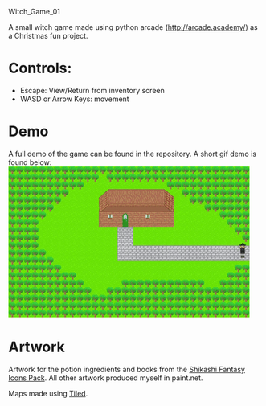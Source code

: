 Witch_Game_01

A small witch game made using python arcade (http://arcade.academy/) as a Christmas fun project. 

# Controls: 
- Escape: View/Return from inventory screen
- WASD or Arrow Keys: movement

# Demo 
A full demo of the game can be found in the repository. 
A short gif demo is found below: 
![Witch Game Demo](/gif_demo.gif)

# Artwork
Artwork for the potion ingredients and books from the [Shikashi Fantasy Icons Pack](https://shikashiassets.itch.io/shikashis-fantasy-icons-pack). All other artwork produced myself in paint.net. 

Maps made using [Tiled](https://www.mapeditor.org/). 
